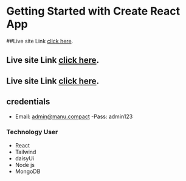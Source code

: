 # Getting Started with Create React App

##Live site Link [click here](https://manufacturer-website-a12.web.app/).


## Live site Link [click here](https://github.com/programming-hero-web-course1/manufacturer-website-client-side-rkbokul1).

## Live site Link [click here](https://github.com/programming-hero-web-course1/manufacturer-website-server-side-rkbokul1).

## credentials

- Email: admin@manu.compact
-Pass: admin123

### Technology User

* React
* Tailwind 
* daisyUi
* Node js 
* MongoDB

